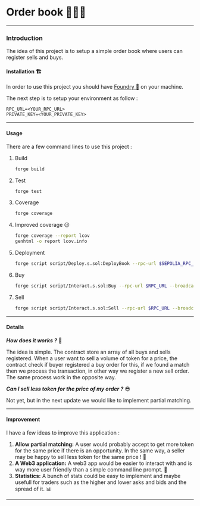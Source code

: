 # Order book 📖🤌💲
___

### Introduction 

The idea of this project is to setup a simple order book where users can register sells and buys. 

#### Installation 🏗️

In order to use this project you should have [Foundry 🔨](https://book.getfoundry.sh/) on your machine.

The next step is to setup your environment as follow :
```
RPC_URL=<YOUR_RPC_URL>
PRIVATE_KEY=<YOUR_PRIVATE_KEY>
```
___
#### Usage

There are a few command lines to use this project :

1. Build
    ```bash
    forge build
    ```
2. Test
    ```bash
    forge test
    ```
3. Coverage
    ```bash
    forge coverage
    ```
4. Improved coverage 😉
    ```bash
    forge coverage --report lcov
    genhtml -o report lcov.info
    ```
5. Deployment
    ```bash
    forge script script/Deploy.s.sol:DeployBook --rpc-url $SEPOLIA_RPC_URL --broadcast --verify -vvvv --private-key $PRIVATE_KEY --legacy
    ```
6. Buy
    ```bash
    forge script script/Interact.s.sol:Buy --rpc-url $RPC_URL --broadcast --verify -vvvv --private-key $PRIVATE_KEY --legacy
    ```
7. Sell
    ```bash
    forge script script/Interact.s.sol:Sell --rpc-url $RPC_URL --broadcast --verify -vvvv --private-key $PRIVATE_KEY --legacy
    ```
___
#### Details

***How does it works ?*** 🤔

The idea is simple. The contract store an array of all buys and sells registered.
When a user want to sell a volume of token for a price, the contract check if buyer registered a buy order for this, if we found a match then we process the transaction, in other way we register a new sell order.
The same process work in the opposite way.

***Can I sell less token for the price of my order ?*** 😎

Not yet, but in the next update we would like to implement partial matching.
___
#### Improvement

I have a few ideas to improve this application :
1. **Allow partial matching:** A user would probably accept to get more token for the same price if there is an opportunity. In the same way, a seller may be happy to sell less token for the same price ! 🤑
2. **A Web3 application:** A web3 app would be easier to interact with and is way more user friendly than a simple command line prompt. 🙋
3. **Statistics:** A bunch of stats could be easy to implement and maybe usefull for traders such as the higher and lower asks and bids and the spread of it. 📊
___
